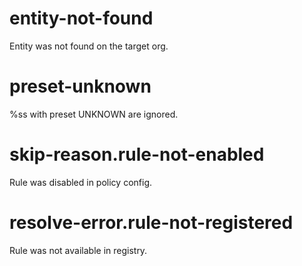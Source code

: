 # entity-not-found

Entity was not found on the target org.

# preset-unknown

%ss with preset UNKNOWN are ignored.

# skip-reason.rule-not-enabled

Rule was disabled in policy config.

# resolve-error.rule-not-registered

Rule was not available in registry.
